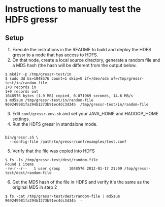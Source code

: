 Instructions to manually test the HDFS gressr
==============================================

## Setup

1.  Execute the instrutions in the README to build and deploy the HDFS gressr to a node that has access to HDFS.
2.  On that node, create a local source directory, generate a random file and a MD5 hash (the hash will
be different from the output below.
<pre><code>$ mkdir -p /tmp/gressr-test/in
$ sudo dd bs=1048576 count=1 skip=0 if=/dev/sda of=/tmp/gressr-test/in/random-file
1+0 records in
1+0 records out
1048576 bytes (1.0 MB) copied, 0.071969 seconds, 14.6 MB/s
$ md5sum /tmp/gressr-test/in/random-file
969249981fa294b1273b91ec4dc3d34b  /tmp/gressr-test/in/random-file
</code></pre>
3.  Edit `conf/gressr-env.sh` and set your JAVA_HOME and HADOOP_HOME settings.
4.  Run the HDFS gressr in standalone mode.
<pre><code>
bin/gressr.sh \
  --config-file /path/to/gressr/conf/examples/test.conf
</code></pre>
5.  Verify that the file was copied into HDFS
<pre><code>$ fs -ls /tmp/gressr-test/dest/random-file
Found 1 items
-rw-r--r--   1 user group    1048576 2012-01-17 21:09 /tmp/gressr-test/dest/random-file
</code></pre>
6.  Get the MD5 hash of the file in HDFS and verify it's the same as the original MD5 in step 2
<pre><code>$ fs -cat /tmp/gressr-test/dest/random-file | md5sum
969249981fa294b1273b91ec4dc3d34b  -
</code></pre>
